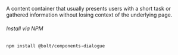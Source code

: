 A content container that usually presents users with a short task or gathered information without losing context of the underlying page.

###### Install via NPM

```
npm install @bolt/components-dialogue
```
